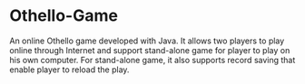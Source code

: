 # Othello-Game

An online Othello game developed with Java. It allows two players to play online through Internet and support stand-alone game for player to play on his own computer. For stand-alone game, it also supports record saving that enable player to reload the play. 
